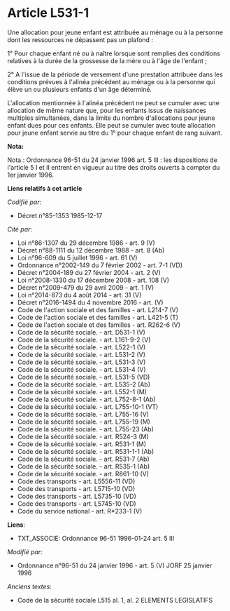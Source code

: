 # Article L531-1

Une allocation pour jeune enfant est attribuée au ménage ou à la personne dont les ressources ne dépassent pas un plafond :

1° Pour chaque enfant né ou à naître lorsque sont remplies des conditions relatives à la durée de la grossesse de la mère ou
à l'âge de l'enfant ;

2° A l'issue de la période de versement d'une prestation attribuée dans les conditions prévues à l'alinéa précédent au ménage
ou à la personne qui élève un ou plusieurs enfants d'un âge déterminé.

L'allocation mentionnée à l'alinéa précédent ne peut se cumuler avec une allocation de même nature que, pour les enfants
issus de naissances multiples simultanées, dans la limite du nombre d'allocations pour jeune enfant dues pour ces enfants.
Elle peut se cumuler avec toute allocation pour jeune enfant servie au titre du 1° pour chaque enfant de rang suivant.

**Nota:**

Nota : Ordonnance 96-51 du 24 janvier 1996 art. 5 III : les dispositions de l'article 5 I et II entrent en vigueur au titre
des droits ouverts à compter du 1er janvier 1996.

**Liens relatifs à cet article**

_Codifié par_:

  - Décret n°85-1353 1985-12-17

_Cité par_:

  - Loi n°86-1307 du 29 décembre 1986 - art. 9 (V)
  - Décret n°88-1111 du 12 décembre 1988 - art. 8 (Ab)
  - Loi n°96-609 du 5 juillet 1996 - art. 61 (V)
  - Ordonnance n°2002-149 du 7 février 2002 - art. 7-1 (VD)
  - Décret n°2004-189 du 27 février 2004 - art. 2 (V)
  - Loi n°2008-1330 du 17 décembre 2008 - art. 108 (V)
  - Décret n°2009-479 du 29 avril 2009 - art. 1 (V)
  - Loi n°2014-873 du 4 août 2014 - art. 31 (V)
  - Décret n°2016-1494 du 4 novembre 2016 - art. (V)
  - Code de l'action sociale et des familles - art. L214-7 (V)
  - Code de l'action sociale et des familles - art. L421-5 (T)
  - Code de l'action sociale et des familles - art. R262-6 (V)
  - Code de la sécurité sociale. - art. D531-1 (V)
  - Code de la sécurité sociale. - art. L161-9-2 (V)
  - Code de la sécurité sociale. - art. L522-1 (V)
  - Code de la sécurité sociale. - art. L531-2 (V)
  - Code de la sécurité sociale. - art. L531-3 (V)
  - Code de la sécurité sociale. - art. L531-4 (V)
  - Code de la sécurité sociale. - art. L531-5 (VD)
  - Code de la sécurité sociale. - art. L535-2 (Ab)
  - Code de la sécurité sociale. - art. L552-1 (M)
  - Code de la sécurité sociale. - art. L752-8-1 (Ab)
  - Code de la sécurité sociale. - art. L755-10-1 (VT)
  - Code de la sécurité sociale. - art. L755-16 (V)
  - Code de la sécurité sociale. - art. L755-19 (M)
  - Code de la sécurité sociale. - art. L755-23 (Ab)
  - Code de la sécurité sociale. - art. R524-3 (M)
  - Code de la sécurité sociale. - art. R531-1 (M)
  - Code de la sécurité sociale. - art. R531-1-1 (Ab)
  - Code de la sécurité sociale. - art. R531-7 (Ab)
  - Code de la sécurité sociale. - art. R535-1 (Ab)
  - Code de la sécurité sociale. - art. R861-10 (V)
  - Code des transports - art. L5556-11 (VD)
  - Code des transports - art. L5715-10 (VD)
  - Code des transports - art. L5735-10 (VD)
  - Code des transports - art. L5745-10 (VD)
  - Code du service national - art. R*233-1 (V)

**Liens**:

  - TXT_ASSOCIE: Ordonnance 96-51 1996-01-24 art. 5 III

_Modifié par_:

  - Ordonnance n°96-51 du 24 janvier 1996 - art. 5 (V) JORF 25 janvier 1996

_Anciens textes_:

  - Code de la sécurité sociale L515 al. 1, al. 2 ELEMENTS LEGISLATIFS
